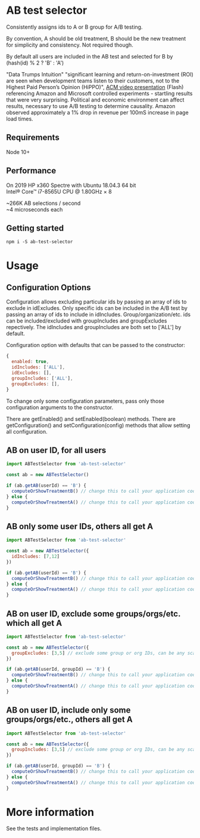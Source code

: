 # AB test selector

Consistently assigns ids to A or B group for A/B testing.

By convention, A should be old treatment, B should be the new treatment for simplicity and consistency. Not required though.

By default all users are included in the AB test and selected for B by (hash(id) % 2 ? 'B' : 'A')

"Data Trumps Intuition" "significant learning and return-on-investment (ROI) are seen when development teams listen to their customers, not to the Highest Paid Person’s Opinion (HiPPO)​", [ACM video presentation](http://videolectures.net/kdd07_kohavi_pctce/) (Flash) referencing Amazon and Microsoft controlled experiments - startling results that were very surprising.​ Political and economic environment can affect results, necessary to use A/B testing to determine causality. Amazon observed approximately a 1% drop in revenue per 100mS increase in page load times.

## Requirements

Node 10+

## Performance

On 2019 HP x360 Spectre with Ubuntu 18.04.3 64 bit  
Intel® Core™ i7-8565U CPU @ 1.80GHz × 8

~266K AB selections / second  
~4 microseconds each

## Getting started

```console
npm i -S ab-test-selector
```

# Usage

## Configuration Options

Configuration allows excluding particular ids by passing an array of ids to exclude in idExcludes.
Only specific ids can be included in the A/B test by passing an array of ids to include in idIncludes.
Group/organization/etc. ids can be included/excluded with groupIncludes and groupExcludes repectively.
The idIncludes and groupIncludes are both set to ['ALL'] by default.

Configuration option with defaults that can be passed to the constructor:
```javascript
{
  enabled: true,
  idIncludes: ['ALL'],
  idExcludes: [],
  groupIncludes: ['ALL'],
  groupExcludes: [],
}
```
To change only some configuration parameters, pass only those configuration arguments to the constructor.

There are getEnabled() and setEnabled(boolean) methods.
There are getConfiguration() and setConfiguration(config) methods that allow setting all configuration.


## AB on user ID, for all users

```javascript
import ABTestSelector from 'ab-test-selector'

const ab = new ABTestSelector()

if (ab.getAB(userId) == 'B') {
  computeOrShowTreatmentB() // change this to call your application code
} else {
  computeOrShowTreatmentA() // change this to call your application code
}
```

## AB only some user IDs, others all get A

```javascript
import ABTestSelector from 'ab-test-selector'

const ab = new ABTestSelector({
  idIncludes: [7,12]
})

if (ab.getAB(userId) == 'B') {
  computeOrShowTreatmentB() // change this to call your application code
} else {
  computeOrShowTreatmentA() // change this to call your application code
}
```

## AB on user ID, exclude some groups/orgs/etc. which all get A
```javascript
import ABTestSelector from 'ab-test-selector'

const ab = new ABTestSelector({
  groupExcludes: [3,5] // exclude some group or org IDs, can be any scalar, like string or UUID, etc.
})

if (ab.getAB(userId, groupId) == 'B') {
  computeOrShowTreatmentB() // change this to call your application code
} else {
  computeOrShowTreatmentA() // change this to call your application code
}
```

## AB on user ID, include only some groups/orgs/etc., others all get A
```javascript
import ABTestSelector from 'ab-test-selector'

const ab = new ABTestSelector({
  groupIncludes: [3,5] // exclude some group or org IDs, can be any scalar, like string or UUID, etc.
})

if (ab.getAB(userId, groupId) == 'B') {
  computeOrShowTreatmentB() // change this to call your application code
} else {
  computeOrShowTreatmentA() // change this to call your application code
}
```

# More information

See the tests and implementation files.
